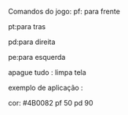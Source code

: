 Comandos do jogo:
pf: para frente 

pt:para tras

pd:para direita

pe:para esquerda

apague tudo : limpa tela


exemplo de aplicação :

cor: #4B0082 pf 50 pd 90
